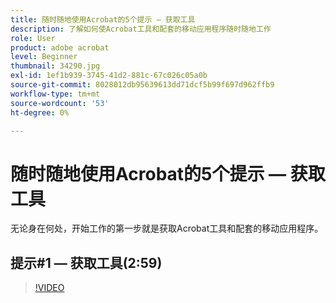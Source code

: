 ```yaml
---
title: 随时随地使用Acrobat的5个提示 — 获取工具
description: 了解如何使Acrobat工具和配套的移动应用程序随时随地工作
role: User
product: adobe acrobat
level: Beginner
thumbnail: 34290.jpg
exl-id: 1ef1b939-3745-41d2-881c-67c026c05a0b
source-git-commit: 8028012db95639613dd71dcf5b99f697d962ffb9
workflow-type: tm+mt
source-wordcount: '53'
ht-degree: 0%

---
```


# 随时随地使用Acrobat的5个提示 — 获取工具

无论身在何处，开始工作的第一步就是获取Acrobat工具和配套的移动应用程序。

## 提示#1 — 获取工具(2:59)

>[!VIDEO](https://video.tv.adobe.com/v/34290)
